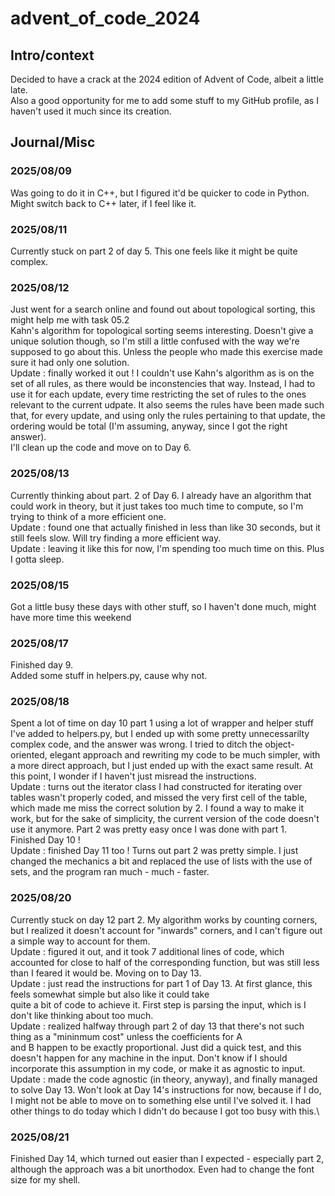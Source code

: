 # advent_of_code_2024

## Intro/context
Decided to have a crack at the 2024 edition of Advent of Code, albeit a little late. \
Also a good opportunity for me to add some stuff to my GitHub profile, as I haven't used it much since its creation.

## Journal/Misc
### 2025/08/09
Was going to do it in C++, but I figured it'd be quicker to code in Python.
Might switch back to C++ later, if I feel like it. 
### 2025/08/11
Currently stuck on part 2 of day 5. This one feels like it might be quite complex.
### 2025/08/12
Just went for a search online and found out about topological sorting, this might help me with task 05.2\
Kahn's algorithm for topological sorting seems interesting. Doesn't give a unique solution though, so I'm still a little
confused with the way we're supposed to go about this. Unless the people who made this exercise made sure it had
only one solution.\
Update : finally worked it out ! I couldn't use Kahn's algorithm as is on the set of all rules,
as there would be inconstencies that way.
Instead, I had to use it for each update, every time restricting the set of rules to the ones relevant to the current udpate.
It also seems the rules have been made such that, for every update, and using only the rules pertaining to that update,
the ordering would be total (I'm assuming, anyway, since I got the right answer).\
I'll clean up the code and move on to Day 6.
### 2025/08/13
Currently thinking about part. 2 of Day 6. I already have an algorithm that could work in theory,
but it just takes too much time to compute, so I'm trying to think of a more efficient one.\
Update : found one that actually finished in less than like 30 seconds, but it still feels slow.
Will try finding a more efficient way.\
Update : leaving it like this for now, I'm spending too much time on this. Plus I gotta sleep.
### 2025/08/15
Got a little busy these days with other stuff, so I haven't done much, might have more time this weekend
### 2025/08/17
Finished day 9.\
Added some stuff in helpers.py, cause why not.
### 2025/08/18
Spent a lot of time on day 10 part 1 using a lot of wrapper and helper stuff I've added to helpers.py, but
I ended up with some pretty unnecessarilty complex code, and the answer was wrong. I tried to ditch the object-oriented, elegant
approach and rewriting my code to be much simpler, with a more direct approach, but I just ended up with the exact same result.
At this point, I wonder if I haven't just misread the instructions.\
Update : turns out the iterator class I had constructed for iterating over tables wasn't properly coded, and missed the very first
cell of the table, which made me miss the correct solution by 2. I found a way to make it work, but for the sake of simplicity,
the current version of the code doesn't use it anymore.
Part 2 was pretty easy once I was done with part 1. \
Finished Day 10 ! \
Update : finished Day 11 too ! Turns out part 2 was pretty simple. I just changed the mechanics a bit and replaced the use of lists
with the use of sets, and the program ran much - much - faster.
### 2025/08/20
Currently stuck on day 12 part 2. My algorithm works by counting corners, but I realized it doesn't account for 
"inwards" corners, and I can't figure out a simple way to account for them.\
Update : figured it out, and it took 7 additional lines of code, which accounted for close to half of the corresponding function,
but was still less than I feared it would be. Moving on to Day 13.\
Update : just read the instructions for part 1 of Day 13. At first glance, this feels somewhat simple but also like it could take\
quite a bit of code to achieve it. First step is parsing the input, which is I don't like thinking about too much.\
Update : realized halfway through part 2 of day 13 that there's not such thing as a "mininmum cost" unless the coefficients for A\
and B happen to be exactly proportional. Just did a quick test, and this doesn't happen for any machine in the input. Don't know if
I should incorporate this assumption in my code, or make it as agnostic to input.\
Update : made the code agnostic (in theory, anyway), and finally managed to solve Day 13. Won't look at Day 14's instructions
for now, because if I do, I might not be able to move on to something else until I've solved it. I had other things to do today
which I didn't do because I got too busy with this.\
### 2025/08/21
Finished Day 14, which turned out easier than I expected - especially part 2, although the approach was a bit unorthodox.
Even had to change the font size for my shell.